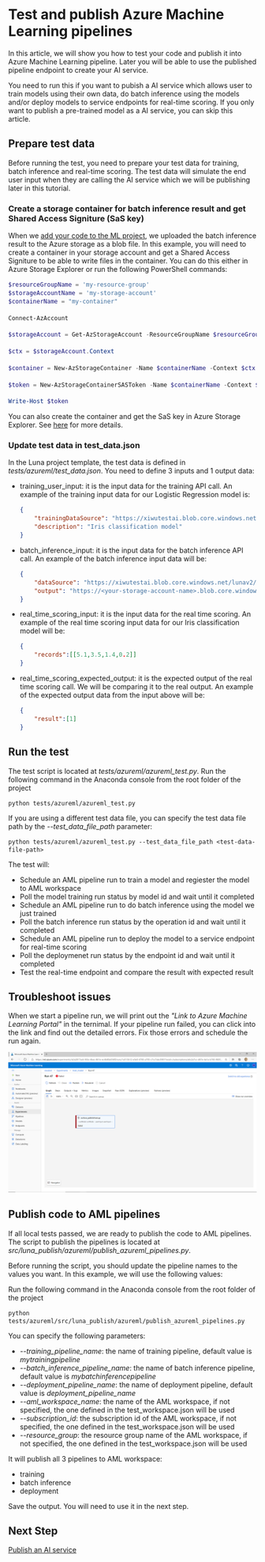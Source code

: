 # Test and publish Azure Machine Learning pipelines

In this article, we will show you how to test your code and publish it into Azure Machine Learning pipeline. Later you will be able to use the published pipeline endpoint to create your AI service.

You need to run this if you want to pubish a AI service which allows user to train models using their own data, do batch inference using the models and/or deploy models to service endpoints for real-time scoring. If you only want to publish a pre-trained model as a AI service, you can skip this article.

## Prepare test data

Before running the test, you need to prepare your test data for training, batch inference and real-time scoring. The test data will simulate the end user input when they are calling the AI service which we will be publishing later in this tutorial.

### Create a storage container for batch inference result and get Shared Access Signiture (SaS key)

When we [add your code to the ML project](./add-ml-code.md), we uploaded the batch inference result to the Azure storage as a blob file. In this example, you will need to create a container in your storage account and get a Shared Access Signiture to be able to write files in the container. You can do this either in Azure Storage Explorer or run the following PowerShell commands:

```powershell
$resourceGroupName = 'my-resource-group'
$storageAccountName = 'my-storage-account'
$containerName = "my-container"

Connect-AzAccount

$storageAccount = Get-AzStorageAccount -ResourceGroupName $resourceGroupName -Name $storageAccountName

$ctx = $storageAccount.Context

$container = New-AzStorageContainer -Name $containerName -Context $ctx

$token = New-AzStorageContainerSASToken -Name $containerName -Context $ctx -Permission rwdl

Write-Host $token
```

You can also create the container and get the SaS key in Azure Storage Explorer. See [here](https://docs.microsoft.com/en-us/azure/vs-azure-tools-storage-manage-with-storage-explorer?tabs=windows#account-level-shared-access-signature) for more details.

### Update test data in test_data.json

In the Luna project template, the test data is defined in *tests/azureml/test_data.json*. You need to define 3 inputs and 1 output data:

- training_user_input: it is the input data for the training API call. An example of the training input data for our Logistic Regression model is:

  ```json
  {
      "trainingDataSource": "https://xiwutestai.blob.core.windows.net/lunav2/iris/iris.csv?st=2020-07-22T17%3A19%3A10Z&se=2027-10-12T17%3A19%3A00Z&sp=rl&sv=2018-03-28&sr=b&sig=7c%2BaoI8QtdepDHKqJqjjljdBUyDyuL8wbKol2Kn7xaI%3D",
      "description": "Iris classification model"
  }
  ```

- batch_inference_input: it is the input data for the batch inference API call. An example of the batch inference input data will be:

  ```json
  {
      "dataSource": "https://xiwutestai.blob.core.windows.net/lunav2/iris/iris_test.csv?st=2020-07-22T20%3A52%3A09Z&se=2031-10-14T20%3A52%3A00Z&sp=rl&sv=2018-03-28&sr=b&sig=Thjj%2BjB4GSvWMIUuqKJLLhYLfJSq4uhf%2B7A5ai6qSoA%3D",
      "output": "https://<your-storage-account-name>.blob.core.windows.net/<your-container-name>/iris/result.csv<your-sas-key>"
  }
  ```

- real_time_scoring_input: it is the input data for the real time scoring. An example of the real time scoring input data for our Iris classification model will be:

  ```json
  {
      "records":[[5.1,3.5,1.4,0.2]]
  }
  ```

- real_time_scoring_expected_output: it is the expected output of the real time scoring call. We will be comparing it to the real output. An example of the expected output data from the input above will be:

  ```json
  {
      "result":[1]
  }
  ```

## Run the test

The test script is located at *tests/azureml/azureml_test.py*. Run the following command in the Anaconda console from the root folder of the project

```shell
python tests/azureml/azureml_test.py
```

If you are using a different test data file, you can specify the test data file path by the *--test_data_file_path* parameter:

```shell
python tests/azureml/azureml_test.py --test_data_file_path <test-data-file-path>
```

The test will:

- Schedule an AML pipeline run to train a model and regiester the model to AML workspace
- Poll the model training run status by model id and wait until it completed
- Schedule an AML pipeline run to do batch inference using the model we just trained
- Poll the batch inference run status by the operation id and wait until it completed
- Schedule an AML pipeline run to deploy the model to a service endpoint for real-time scoring
- Poll the deploymenet run status by the endpoint id and wait until it completed
- Test the real-time endpoint and compare the result with expected result

## Troubleshoot issues

When we start a pipeline run, we will print out the *"Link to Azure Machine Learning Portal"* in the ternimal. If your pipeline run failed, you can click into the link and find out the detailed errors. Fix those errors and schedule the run again.

![aml-workspace-failed-run](../../images/luna.ai/aml-workspace-failed-run.png)

## Publish code to AML pipelines

If all local tests passed, we are ready to publish the code to AML pipelines. The script to publish the pipelines is located at *src/luna_publish/azureml/publish_azureml_pipelines.py*.

Before running the script, you should update the pipeline names to the values you want. In this example, we will use the following values:

Run the following command in the Anaconda console from the root folder of the project

```shell
python tests/azureml/src/luna_publish/azureml/publish_azureml_pipelines.py
```

You can specify the following parameters:

- *--training_pipeline_name*: the name of training pipeline, default value is *mytrainingpipeline*
- *--batch_inference_pipeline_name*: the name of batch inference pipeline, default value is *mybatchinferencepipeline*
- *--deployment_pipeline_name*: the name of deployment pipeline, default value is *deployment_pipeline_name*
- *--aml_workspace_name*: the name of the AML workspace, if not specified, the one defined in the test_workspace.json will be used
- *--subscription_id*: the subscription id of the AML workspace, if not specified, the one defined in the test_workspace.json will be used
- *--resource_group*: the resource group name of the AML workspace, if not specified, the one defined in the test_workspace.json will be used

It will publish all 3 pipelines to AML workspace:

- training
- batch inference
- deployment

Save the output. You will need to use it in the next step.

## Next Step

[Publish an AI service](./publish-ai-service.md)
